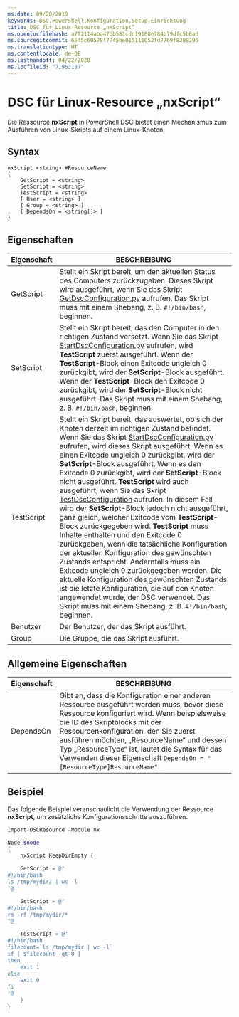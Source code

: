 ```yaml
---
ms.date: 09/20/2019
keywords: DSC,PowerShell,Konfiguration,Setup,Einrichtung
title: DSC für Linux-Resource „nxScript“
ms.openlocfilehash: a7f2114aba47bb581cdd19168e784b79dfc5b6ad
ms.sourcegitcommit: 6545c60578f7745be015111052fd7769f8289296
ms.translationtype: HT
ms.contentlocale: de-DE
ms.lasthandoff: 04/22/2020
ms.locfileid: "71953187"
---
```

# <a name="dsc-for-linux-nxscript-resource"></a>DSC für Linux-Resource „nxScript“

Die Ressource **nxScript** in PowerShell DSC bietet einen Mechanismus zum Ausführen von Linux-Skripts auf einem Linux-Knoten.

## <a name="syntax"></a>Syntax

```Syntax
nxScript <string> #ResourceName
{
    GetScript = <string>
    SetScript = <string>
    TestScript = <string>
    [ User = <string> ]
    [ Group = <string> ]
    [ DependsOn = <string[]> ]
}
```

## <a name="properties"></a>Eigenschaften

|Eigenschaft |BESCHREIBUNG |
|---|---|
|GetScript |Stellt ein Skript bereit, um den aktuellen Status des Computers zurückzugeben. Dieses Skript wird ausgeführt, wenn Sie das Skript [GetDscConfiguration.py](https://github.com/Microsoft/PowerShell-DSC-for-Linux#performing-dsc-operations-from-the-linux-computer) aufrufen. Das Skript muss mit einem Shebang, z. B. `#!/bin/bash`, beginnen. |
|SetScript |Stellt ein Skript bereit, das den Computer in den richtigen Zustand versetzt. Wenn Sie das Skript [StartDscConfiguration.py](https://github.com/Microsoft/PowerShell-DSC-for-Linux#performing-dsc-operations-from-the-linux-computer) aufrufen, wird **TestScript** zuerst ausgeführt. Wenn der **TestScript**-Block einen Exitcode ungleich 0 zurückgibt, wird der **SetScript**-Block ausgeführt. Wenn der **TestScript**-Block den Exitcode 0 zurückgibt, wird der **SetScript**-Block nicht ausgeführt. Das Skript muss mit einem Shebang, z. B. `#!/bin/bash`, beginnen. |
|TestScript |Stellt ein Skript bereit, das auswertet, ob sich der Knoten derzeit im richtigen Zustand befindet. Wenn Sie das Skript [StartDscConfiguration.py](https://github.com/Microsoft/PowerShell-DSC-for-Linux#performing-dsc-operations-from-the-linux-computer) aufrufen, wird dieses Skript ausgeführt. Wenn es einen Exitcode ungleich 0 zurückgibt, wird der **SetScript**-Block ausgeführt. Wenn es den Exitcode 0 zurückgibt, wird der **SetScript**-Block nicht ausgeführt. **TestScript** wird auch ausgeführt, wenn Sie das Skript [TestDscConfiguration](https://github.com/Microsoft/PowerShell-DSC-for-Linux#performing-dsc-operations-from-the-linux-computer) aufrufen. In diesem Fall wird der **SetScript**-Block jedoch nicht ausgeführt, ganz gleich, welcher Exitcode vom **TestScript**-Block zurückgegeben wird. **TestScript** muss Inhalte enthalten und den Exitcode 0 zurückgeben, wenn die tatsächliche Konfiguration der aktuellen Konfiguration des gewünschten Zustands entspricht. Andernfalls muss ein Exitcode ungleich 0 zurückgegeben werden. Die aktuelle Konfiguration des gewünschten Zustands ist die letzte Konfiguration, die auf den Knoten angewendet wurde, der DSC verwendet. Das Skript muss mit einem Shebang, z. B. `#!/bin/bash`, beginnen. |
|Benutzer |Der Benutzer, der das Skript ausführt. |
|Group |Die Gruppe, die das Skript ausführt. |

## <a name="common-properties"></a>Allgemeine Eigenschaften

|Eigenschaft |BESCHREIBUNG |
|---|---|
|DependsOn |Gibt an, dass die Konfiguration einer anderen Ressource ausgeführt werden muss, bevor diese Ressource konfiguriert wird. Wenn beispielsweise die ID des Skriptblocks mit der Ressourcenkonfiguration, den Sie zuerst ausführen möchten, „ResourceName“ und dessen Typ „ResourceType“ ist, lautet die Syntax für das Verwenden dieser Eigenschaft `DependsOn = "[ResourceType]ResourceName"`. |

## <a name="example"></a>Beispiel

Das folgende Beispiel veranschaulicht die Verwendung der Ressource **nxScript**, um zusätzliche Konfigurationsschritte auszuführen.

```powershell
Import-DSCResource -Module nx

Node $node
{
    nxScript KeepDirEmpty {

    GetScript = @"
#!/bin/bash
ls /tmp/mydir/ | wc -l
"@

    SetScript = @"
#!/bin/bash
rm -rf /tmp/mydir/*
"@

    TestScript = @'
#!/bin/bash
filecount=`ls /tmp/mydir | wc -l`
if [ $filecount -gt 0 ]
then
    exit 1
else
    exit 0
fi
'@
    }
}
```
